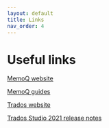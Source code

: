 ```yaml
---
layout: default
title: Links
nav_order: 4
---
```


# **Useful links**

[MemoQ website](https://www.memoq.com/)

[MemoQ guides](https://helpcenter.memoq.com/hc/en-us/categories/360002222279-Guides)

[Trados website](https://www.trados.com/)

[Trados Studio 2021 release notes](https://docs.rws.com/binary/813470/802650/trados-studio-2021-sr1/sdl-trados-studio-release-notes)